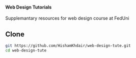 #### Web Design Tutorials
Supplemantary resources for web design course at FedUni

## Clone
```bash
git https://github.com/HishamKhdair/web-design-tute.git
cd web-design-tute
```
